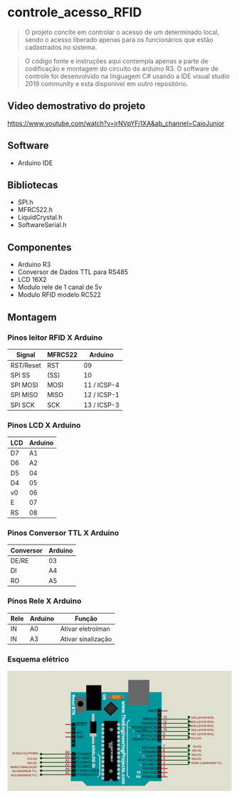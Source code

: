 # controle_acesso_RFID

> O projeto concite em controlar o acesso de um determinado local, sendo o acesso liberado apenas para os funcionários que estão cadastrados no sistema.

> O código fonte e instruções aqui contempla apenas a parte de codificação e montagem do circuito do arduino R3. O software de controle foi desenvolvido na linguagem C# usando a IDE visual studio 2019 community e esta disponível em outro repositório.

## Video demostrativo do projeto

https://www.youtube.com/watch?v=jrNVpYFj1XA&ab_channel=CaioJunior

## Software
- Arduino IDE

## Bibliotecas 
- SPI.h
- MFRC522.h
- LiquidCrystal.h
- SoftwareSerial.h

## Componentes
- Arduino R3
- Conversor de Dados TTL para RS485
- LCD 16X2
- Modulo rele de 1 canal de 5v
- Modulo RFID modelo RC522

## Montagem

### Pinos leitor RFID X Arduino
Signal    |   MFRC522   |   Arduino
-------   | ----------- | ---------
RST/Reset |  RST        |   09
SPI SS    |  (SS)       |   10
SPI MOSI  |  MOSI       |   11 / ICSP-4
SPI MISO  |  MISO       |   12 / ICSP-1
SPI SCK   |  SCK        |   13 / ICSP-3

### Pinos LCD X Arduino
   LCD       |   Arduino
 ----------- | ---------
  D7         |   A1
  D6         |   A2
  D5         |   04
  D4         |   05
  v0         |   06
  E          |   07
  RS         |   08

### Pinos Conversor TTL X Arduino
   Conversor      |   Arduino
 ----------- | ---------
  DE/RE      |   03
  DI         |   A4
  RO         |   A5

### Pinos Rele X Arduino
   Rele      |   Arduino | Função
 ----------- | --------- | ------------------
  IN         |   A0      | Ativar eletroíman
  IN         |   A3      | Ativar sinalização

### Esquema elétrico

![Esquema elétrico Montagem](./Montagem/Montagem_Arduino_R3.png)
